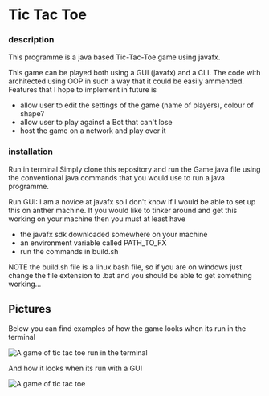 
# Tic Tac Toe

### description
This programme is a java based Tic-Tac-Toe game using javafx.

This game can be played both using a GUI (javafx) and a CLI. The code with architected using OOP in such a way that it could be easily ammended. Features that I hope to implement in future is 

* allow user to edit the settings of the game (name of players), colour of shape?
*  allow user to play against a Bot that can't lose
*  host the game on a network and play over it

### installation

Run in terminal
Simply clone this repository and run the Game.java file using the conventional java commands that you would use to run a java programme. 

Run GUI: 
I am a novice at javafx so I don't know if I would be able to set up this on anther machine. If you would like to tinker around and get this working on your machine then you must at least have 

* the javafx sdk downloaded somewhere on your machine
* an environment variable called PATH_TO_FX
* run the commands in build.sh 

NOTE the build.sh file is a linux bash file, so if you are on windows just change the file extension to .bat and you should be able to get something working...

## Pictures

Below you can find examples of how the game looks when its run in the terminal

![A game of tic tac toe run in the terminal](https://dev-to-uploads.s3.amazonaws.com/uploads/articles/q6gbmdit3gw5lzt52cok.png)

And how it looks when its run with a GUI

![A game of tic tac toe](https://dev-to-uploads.s3.amazonaws.com/uploads/articles/6ewebj120ow88xm37wbm.png)
